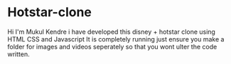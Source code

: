 # Hotstar-clone
Hi I'm Mukul Kendre
i have developed this disney + hotstar clone using HTML CSS and Javascript
It is completely running just ensure you make a folder for images and videos seperately so that you wont ulter the code written.
